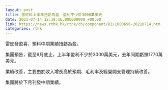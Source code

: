 ```yaml
---
layout: post
title: 雷蛇料上半年扭虧為盈　盈利不少於3000萬美元
date: 2021-07-14 12:18:16.000000000 +08:00
link: https://news.rthk.hk/rthk/ch/component/k2/1600696-20210714.htm
categories: rthk
---
```


雷蛇發盈喜，預料中期業績扭虧為盈。

集團預告，截至6月底止，上半年盈利不少於3000萬美元，去年同期虧損1770萬美元。

業績改善，主要由於收入增長高於預期、毛利率及經營開支管理持續改善。

集團將於下月刊發中期業績。
